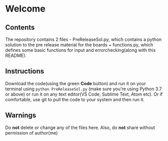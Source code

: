 # Welcome
## Contents
The repository contains 2 files - PreReleaseSol.py, which contains a python solution to the pre release material for the boards + functions.py, which defines some basic functions for input and errorchecking(along with this README).
## Instructions
Download the code(using the green **Code** button) and run it on your terminal using `python PreReleaseSol.py` (make sure you're using Python 3.7 or above) or run it on any text editor(VS Code, Sublime Text, Atom etc). Or if comfortable, use git to pull the code to your system and then run it. 
## Warnings
Do **not** delete or change any of the files here.
Also, do **not** share without permission of author(me)
